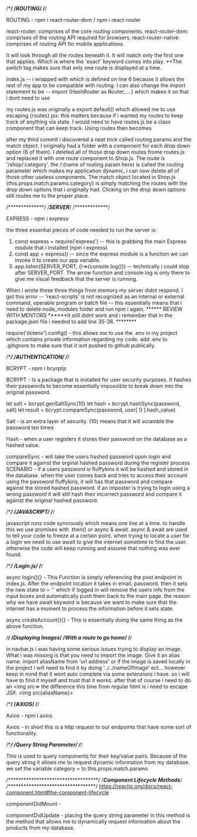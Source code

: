 /***************/
/***ROUTING***/
/**************/

ROUTING - npm i react-router-dom / npm i react-router

react-router: comprises of the core routing components.
react-router-dom: comprises of the routing API required for browsers.
react-router-native: comprises of routing API for mobile applications.

<Switch> It will look through all the routes beneath it. It will match only the first one that applies. Which is where the 'exact' keyword comes into play. **The switch tag makes sure that only one route is displayed at a time. </Switch>

index.js -- i wrapped <App /> with <Router> which is defined on line 6 because it allows the rest of my app to be compatible with routing. I can also change the import statement to be -- import {HashRouter as Router,....} which makes it so that i dont need to use <HashRouter></HashRouter>

my routes.js was originally a export default() which allowed me to use escaping {routes} jsx. this matters because if i wanted my routes to keep track of anything via state. I would need to have routes.js be a class component that can keep track. Using routes then becomes <Routes />

after my third commit i discovered a neat trick called routing params and the match object. I originally had a folder with a component for each drop down option (6 of them). I deleted all of those drop down routes frome routes.js and replaced it with one route component to Shop.js. The route is '/shop/:category'. the /:(name of routing param here) is called the routing parameter which makes my application dynamic, i can now delete all of those other useless components. The match object located in Shop.js {this.props.match.params.category} is simply matching the routes with the drop down options that i originally had. Clicking on the drop down options still routes me to the proper place. 

/**************/
/***SERVER***/
/*************/

EXPRESS - npm i express

the three essential pieces of code needed to run the server is: 
1. const express = require('express') -- this is grabbing the main Express module that i installed (npm i express)
2. const app = express() -- since the express module is a function we can invoke it to create our app variable.
3. app.listen(SERVER_PORT, ()=>{console.log()}) -- technically i could stop after SERVER_PORT. The arrow function and console.log is only there to give me visual feedback that the server is running.

When i wrote these three things from memory my server didnt respond. I got this error -- 'react-scripts' is not recognized as an internal or external command, operable program or batch file -- this essentially means that i need to delete node_modules folder and run npm i again. ****** REVIEW WITH MENTORS ******It still didnt work and i remember that in the package.json file i needed to add line 35-36. ********

require('dotenv').config() - this allows me to use the .env in my project which contains private information regarding my code. add .env to .gitignore to make sure that it isnt pushed to github publically.

/**********************/
/***AUTHENTICATION***/
/*********************/

BCRYPT - npm i bcyrptjs

BCRYPT - Is a package that is installed for user security purposes. It hashes their passwords to become essentially impossible to break down into the original password. 

let salt = bcrypt.genSaltSync(10)
let hash = bcrypt.hashSync(password, salt)
let result = bcrypt.compareSync(password, user[ 0 ].hash_value)


Salt - is an extra layer of security. (10) means that it will scramble the password ten times

Hash - when a user registers it stores their password on the database as a hashed value. 

compareSync - will take the users hashed password upon login and compare it against the orginal hashed password during the register process SCENARIO - if a users password is fluffykins it will be hashed and stored in the database. when the user comes back and tries to access their account using the password fluffykins, it will has that password and compare against the stored hashed password. if an imposter is trying to login using a wrong password it will still hash their incorrect password and compare it against the original hashed password.

/******************/
/***JAVASCRIPT***/
/*****************/

javascript runs code syncrously which means one line at a time. to handle this we use promises with .then() or async & await.
async & await are used to tell your code to freeze at a certain point. when trying to locate a user for a login we need to use await to give the internet sometime to find the user. otherwise the code will keep running and assume that nothing was ever found.


/****************/
/***Login.js***/
/***************/

async login(){} - This Function is simply referencing the post endpoint in index.js. After the endpoint location it takes in email, password. then it sets the new state to = '' which if logged in will remove the users info from the input boxes and automatically push them back to the main page. the reason why we have await keyword is because we want to make sure that the internet has a moment to process the information before it sets state. 

async createAccount(){} - This is essentially doing the same thing as the above function.

/******************************/
/***Displaying Images***/
/***With a route to go home***/
/******************************/

in navbar.js i was having some serious issues trying to display an image. What i was missing is that you need to import the image. Give it an alias name. import aliasName from 'url address' or if the image is saved locally in the project i will need to find it by doing '../../nameOfImage' ect... however keep in mind that it wont auto complete via some extensions i have. so i will have to find it myself and trust that it works. after that of course i need to do an <img src=> the difference this time from regular html is i need to escape JSX. <img src{aliasName}>

/*************/
/***AXIOS***/
/************/

Axios - npm i axios

Axios - In short this is a http request to our endpoints that have some sort of functionality. 

/******************************/
/***Query String Parameter***/
/*****************************/

This is used to query components for their key/value pairs. Because of the query string it allows me to request dynamic information from my database. we set the variable category = to this.props.match.params 

/***********************************/
/***Component Lifecycle Methods***/
/**********************************/
 https://reactjs.org/docs/react-component.html#the-component-lifecycle

 componentDidMount - 
 
 componentDidUpdate - placing the query string parameter in this method is the method that allows me to dynamically request information about the products from my database.
